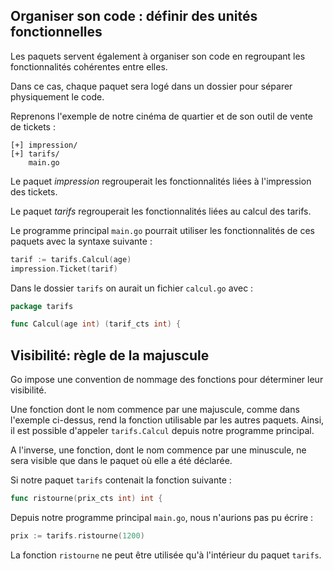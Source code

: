 ## Organiser son code : définir des unités fonctionnelles

Les paquets servent également à organiser son code en regroupant les fonctionnalités cohérentes entre elles. 

Dans ce cas, chaque paquet sera logé dans un dossier pour séparer physiquement le code.

Reprenons l'exemple de notre cinéma de quartier et de son outil de vente de tickets : 

```
[+] impression/
[+] tarifs/
    main.go
```

Le paquet _impression_ regrouperait les fonctionnalités liées à l'impression des tickets.

Le paquet _tarifs_ regrouperait les fonctionnalités liées au calcul des tarifs.

Le programme principal `main.go` pourrait utiliser les fonctionnalités de ces paquets avec la syntaxe suivante :

```go
tarif := tarifs.Calcul(age)
impression.Ticket(tarif)
```

Dans le dossier `tarifs` on aurait un fichier `calcul.go` avec :

```go
package tarifs

func Calcul(age int) (tarif_cts int) {
```

## Visibilité: règle de la majuscule

Go impose une convention de nommage des fonctions pour déterminer leur visibilité. 

Une fonction dont le nom commence par une majuscule, comme dans l'exemple ci-dessus, rend la fonction utilisable par les autres paquets. Ainsi, il est possible d'appeler `tarifs.Calcul` depuis notre programme principal.

A l'inverse, une fonction, dont le nom commence par une minuscule, ne sera visible que dans le paquet où elle a été déclarée.

Si notre paquet `tarifs` contenait la fonction suivante :

```go 
func ristourne(prix_cts int) int {
```

Depuis notre programme principal `main.go`, nous n'aurions pas pu écrire :

```go
prix := tarifs.ristourne(1200)
```

La fonction `ristourne` ne peut être utilisée qu'à l'intérieur du paquet `tarifs`.